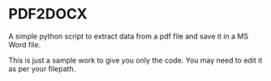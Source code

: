 # PDF2DOCX
A simple python script to extract data from a pdf file and save it in a MS Word file.

This is just a sample work to give you only the code. You may need to edit it as per your filepath.
